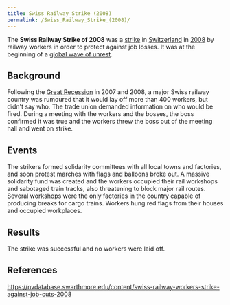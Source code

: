 ```yaml
---
title: Swiss Railway Strike (2008)
permalink: /Swiss_Railway_Strike_(2008)/
---
```


The **Swiss Railway Strike of 2008** was a
[strike](List_of_Strikes "wikilink") in
[Switzerland](Switzerland "wikilink") in
[2008](Timeline_of_Libertarian_Socialism_in_Western_Europe "wikilink")
by railway workers in order to protect against job losses. It was at the
beginning of a [global wave of
unrest](Revolutions_of_2008_-_2014 "wikilink").

## Background

Following the [Great Recession](Great_Recession "wikilink") in 2007 and
2008, a major Swiss railway country was rumoured that it would lay off
more than 400 workers, but didn't say who. The trade union demanded
information on who would be fired. During a meeting with the workers and
the bosses, the boss confirmed it was true and the workers threw the
boss out of the meeting hall and went on strike.

## Events

The strikers formed solidarity committees with all local towns and
factories, and soon protest marches with flags and balloons broke out. A
massive solidarity fund was created and the workers occupied their rail
workshops and sabotaged train tracks, also threatening to block major
rail routes. Several workshops were the only factories in the country
capable of producing breaks for cargo trains. Workers hung red flags
from their houses and occupied workplaces.

## Results

The strike was successful and no workers were laid off.

## References

<https://nvdatabase.swarthmore.edu/content/swiss-railway-workers-strike-against-job-cuts-2008>